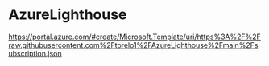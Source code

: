 # AzureLighthouse


https://portal.azure.com/#create/Microsoft.Template/uri/https%3A%2F%2Fraw.githubusercontent.com%2Ftorelo1%2FAzureLighthouse%2Fmain%2Fsubscription.json


